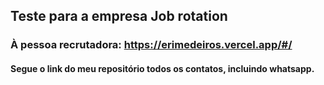 ## Teste para a empresa Job rotation
### À pessoa recrutadora: https://erimedeiros.vercel.app/#/ <br>
#### Segue o link do meu repositório todos os contatos, incluindo whatsapp.  
